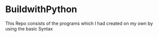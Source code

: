 # BuildwithPython
This Repo consists of the programs which I had created on my own by using the basic Syntax
